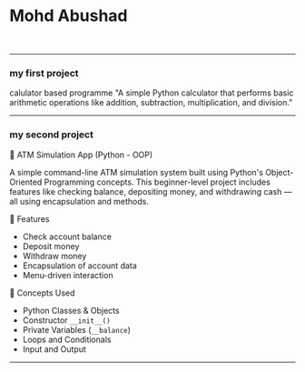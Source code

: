 <h1>Mohd Abushad </h1>
<br>

---

<h3>my first project  </h3>
calulator based programme
"A simple Python calculator that performs basic arithmetic operations like addition, subtraction, multiplication, and division."
<br>

---

<h3>my second project</h3>
🏦 ATM Simulation App (Python - OOP)

A simple command-line ATM simulation system built using Python's Object-Oriented Programming concepts. This beginner-level project includes features like checking balance, depositing money, and withdrawing cash — all using encapsulation and methods.

 🚀 Features

- Check account balance
- Deposit money
- Withdraw money
- Encapsulation of account data
- Menu-driven interaction

🧠 Concepts Used

- Python Classes & Objects
- Constructor `__init__()`
- Private Variables (`__balance`)
- Loops and Conditionals
- Input and Output

---


